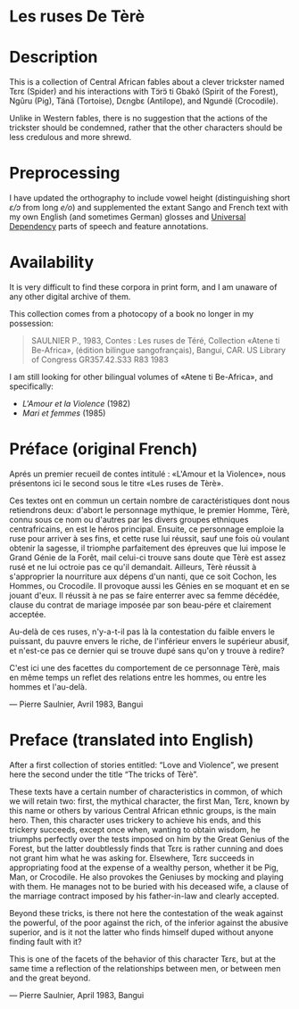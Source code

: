 # Les ruses De Tèrè

# Description

This is a collection of Central African fables about a clever trickster named Tɛrɛ (Spider)
and his interactions with Tɔ̈rɔ̈ ti Gbakô (Spirit of the Forest), Ngûru (Pig), Tänä (Tortoise), Dɛngbɛ (Antilope), and Ngundë (Crocodile).

Unlike in Western fables, there is no suggestion that the actions of the trickster should be condemned,
rather that the other characters should be less credulous and more shrewd.

# Preprocessing

I have updated the orthography to include vowel height (distinguishing short _ɛ/ɔ_ from long _e/o_) and supplemented the extant Sango and French text with my own English (and sometimes German) glosses and [Universal Dependency](https://universaldependencies.org/) parts of speech and feature annotations.

# Availability

It is very difficult to find these corpora in print form, and I am unaware of any other digital archive of them.

This collection comes from a photocopy of a book no longer in my possession:

> SAULNIER P., 1983, Contes : Les ruses de Téré, Collection «Atene ti Be-Africa», (édition bilingue sangofrançais), Bangui, CAR. US Library of Congress GR357.42.S33 R83 1983

I am still looking for other bilingual volumes of «Atene ti Be-Africa», and specifically:
- _L'Amour et la Violence_ (1982)
- _Mari et femmes_ (1985)

# Préface (original French)

Aprés un premier recueil de contes intitulé : «L'Amour et la Violence», nous présentons ici le second sous le titre «Les ruses de Tèrè».

Ces textes ont en commun un certain nombre de caractéristiques dont nous retiendrons deux: d'abort le personnage mythique, le premier Homme, Tèrè, connu sous ce nom ou d'autres par les divers groupes ethniques centrafricains, en est le héros principal. Ensuite, ce personnage emploie la ruse pour arriver à ses fins, et cette ruse lui réussit, sauf une fois où voulant obtenir la sagesse, il triomphe parfaitement des épreuves que lui impose le Grand Génie de la Forêt, mail celui-ci trouve sans doute que Tèrè est assez rusé et ne lui octroie pas ce qu'il demandait. Ailleurs, Tèrè réussit à s'approprier la nourriture aux dépens d'un nanti, que ce soit Cochon, les Hommes, ou Crocodile. Il provoque aussi les Génies en se moquant et en se jouant d'eux. Il réussit à ne pas se faire enterrer avec sa femme décédée, clause du contrat de mariage imposée par son beau-pére et clairement acceptée.

Au-delà de ces ruses, n'y-a-t-il pas là la contestation du faible envers le puissant, du pauvre envers le riche, de l'inférieur envers le supérieur abusif, et n'est-ce pas ce dernier qui se trouve dupé sans qu'on y trouve à redire?

C'est ici une des facettes du comportement de ce personnage Tèrè, mais en même temps un reflet des relations entre les hommes, ou entre les hommes et l'au-delà.

— Pierre Saulnier, Avril 1983, Bangui

# Preface (translated into English)

After a first collection of stories entitled: “Love and Violence”, we present here the second under the title “The tricks of Tèrè”.

These texts have a certain number of characteristics in common, of which we will retain two: first, the mythical character, the first Man, Tɛrɛ, known by this name or others by various Central African ethnic groups, is the main hero. Then, this character uses trickery to achieve his ends, and this trickery succeeds, except once when, wanting to obtain wisdom, he triumphs perfectly over the tests imposed on him by the Great Genius of the Forest, but the latter doubtlessly finds that Tɛrɛ is rather cunning and does not grant him what he was asking for. Elsewhere, Tɛrɛ succeeds in appropriating food at the expense of a wealthy person, whether it be Pig, Man, or Crocodile. He also provokes the Geniuses by mocking and playing with them. He manages not to be buried with his deceased wife, a clause of the marriage contract imposed by his father-in-law and clearly accepted.

Beyond these tricks, is there not here the contestation of the weak against the powerful, of the poor against the rich, of the inferior against the abusive superior, and is it not the latter who finds himself duped without anyone finding fault with it?

This is one of the facets of the behavior of this character Tɛrɛ, but at the same time a reflection of the relationships between men, or between men and the great beyond.

— Pierre Saulnier, April 1983, Bangui
